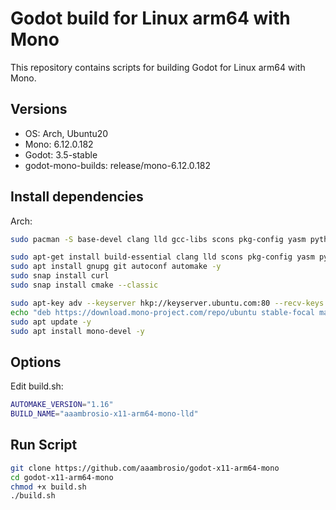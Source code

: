 # Godot build for Linux arm64 with Mono

This repository contains scripts for building Godot for Linux arm64 with Mono.

## Versions

- OS: Arch, Ubuntu20
- Mono: 6.12.0.182
- Godot: 3.5-stable
- godot-mono-builds: release/mono-6.12.0.182

## Install dependencies

Arch:
```bash
sudo pacman -S base-devel clang lld gcc-libs scons pkg-config yasm python-distutils-extra libx11 libxcursor libxinerama mesa glu alsa-lib libpulse udev libxi libxrandr libtool gnupg git autoconf automake curl cmake wget patch mono
```

```bash
sudo apt-get install build-essential clang lld scons pkg-config yasm python3.8-distutils libx11-dev libxcursor-dev libxinerama-dev libgl1-mesa-dev libglu-dev libasound2-dev libpulse-dev libudev-dev libxi-dev libxrandr-dev -y
sudo apt install gnupg git autoconf automake -y
sudo snap install curl
sudo snap install cmake --classic

sudo apt-key adv --keyserver hkp://keyserver.ubuntu.com:80 --recv-keys 3FA7E0328081BFF6A14DA29AA6A19B38D3D831EF
echo "deb https://download.mono-project.com/repo/ubuntu stable-focal main" | sudo tee /etc/apt/sources.list.d/mono-official-stable.list
sudo apt update -y
sudo apt install mono-devel -y
```

## Options
Edit build.sh:
```bash
AUTOMAKE_VERSION="1.16"
BUILD_NAME="aaambrosio-x11-arm64-mono-lld"
```

## Run Script
```bash
git clone https://github.com/aaambrosio/godot-x11-arm64-mono
cd godot-x11-arm64-mono
chmod +x build.sh
./build.sh
```
